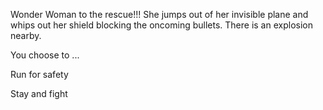 Wonder Woman to the rescue!!! She jumps out of her invisible plane and whips out her
shield blocking the oncoming bullets. There is an explosion nearby.

You choose to ...

Run for safety

Stay and fight
